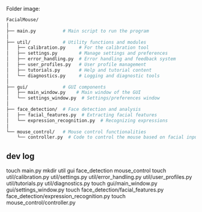 Folder image:

```sh
FacialMouse/
│
├── main.py          # Main script to run the program
│
├── util/            # Utility functions and modules
│   ├── calibration.py     # For the calibration tool
│   ├── settings.py        # Manage settings and preferences
│   ├── error_handling.py  # Error handling and feedback system
│   ├── user_profiles.py   # User profile management
│   ├── tutorials.py       # Help and tutorial content
│   └── diagnostics.py     # Logging and diagnostic tools
│
├── gui/             # GUI components
│   ├── main_window.py    # Main window of the GUI
│   └── settings_window.py  # Settings/preferences window
│
├── face_detection/  # Face detection and analysis
│   ├── facial_features.py  # Extracting facial features
│   └── expression_recognition.py  # Recognizing expressions
│
└── mouse_control/   # Mouse control functionalities
    └── controller.py  # Code to control the mouse based on facial input
```


## dev log


touch main.py
mkdir util gui face_detection mouse_control
touch util/calibration.py util/settings.py util/error_handling.py util/user_profiles.py util/tutorials.py util/diagnostics.py
touch gui/main_window.py gui/settings_window.py
touch face_detection/facial_features.py face_detection/expression_recognition.py
touch mouse_control/controller.py

